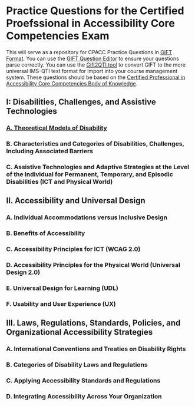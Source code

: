 # Practice Questions for the Certified Proefssional in Accessibility Core Competencies Exam
This will serve as a repository for CPACC Practice Questions in [GIFT Format](https://docs.moodle.org/37/en/GIFT_format).  You can use the [GIFT Question Editor](https://fuhrmanator.github.io/GIFT-grammar-PEG.js/docs/editor/editor.html) to ensure your questions parse correctly.  You can use the [Gift2QTI tool](https://github.com/csev/gift2qti) to convert GIFT to the more universal IMS-QTI test format for import into your course management system.  These questions should be based on the [Certified Professional in Accessibility Core Competencies Body of Knowledge](https://iaap.membershipsoftware.org/files/IAAP%20CPACC%20BOK%202017_062317.docx).

## I: Disabilities, Challenges, and Assistive Technologies
### [A.	Theoretical Models of Disability](I/A/index.md)
### B.	Characteristics and Categories of Disabilities, Challenges, Including Associated Barriers
### C.	Assistive Technologies and Adaptive Strategies at the Level of the Individual for Permanent, Temporary, and Episodic Disabilities (ICT and Physical World)
## II.	Accessibility and Universal Design
### A.	Individual Accommodations versus Inclusive Design
### B.	Benefits of Accessibility
### C.	Accessibility Principles for ICT (WCAG 2.0)
### D.	 Accessibility Principles for the Physical World (Universal Design 2.0)
### E.	Universal Design for Learning (UDL)
### F.	Usability and User Experience (UX)
## III.	Laws, Regulations, Standards, Policies, and Organizational Accessibility Strategies
### A.	International Conventions and Treaties on Disability Rights
### B.	Categories of Disability Laws and Regulations
### C.	Applying Accessibility Standards and Regulations
### D.	Integrating Accessibility Across Your Organization
